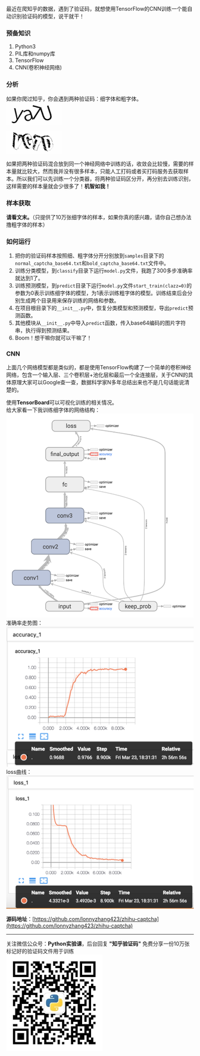 最近在爬知乎的数据，遇到了验证码，就想使用TensorFlow的CNN训练一个能自动识别验证码的模型，说干就干！  

### 预备知识
1. Python3
2. PIL库和numpy库
3. TensorFlow
4. CNN(卷积神经网络)


### 分析
如果你爬过知乎，你会遇到两种验证码：细字体和粗字体。  
![细字体](screenshots/normal_captcha.gif)  
  
![粗字体](screenshots/bold_captcha.gif)  

如果把两种验证码混合放到同一个神经网络中训练的话，收敛会比较慢，需要的样本量就比较大，然而我并没有很多样本，只能人工打码或者买打码服务去获取样本。所以我们可以先训练一个分类器，将两种验证码区分开，再分别去训练识别，这样需要的样本量就会少很多了！**机智如我！**

### 样本获取
**请看文末。**（只提供了10万张细字体的样本，如果你真的感兴趣，请你自己想办法撸粗字体的样本）

### 如何运行
1. 把你的验证码样本按照细、粗字体分开分别放到`samples`目录下的`normal_captcha_base64.txt`和`bold_captcha_base64.txt`文件中。
2. 训练分类模型，到`classify`目录下运行`model.py`文件，我跑了300多步准确率就达到1了。
3. 训练预测模型，到`predict`目录下运行`model.py`文件`start_train(clazz=0)`的参数为0表示训练细字体的模型，为1表示训练粗字体的模型。训练结束后会分别生成两个目录用来保存训练的网络和参数。
4. 在项目根目录下的`__init__.py`中，恢复分类模型和预测模型，导出`predict`预测函数。
5. 其他模块从`__init__.py`中导入`predict`函数，传入base64编码的图片字符串，执行得到预测结果。
6. Boom！想干嘛你就可以干嘛了！


### CNN
上面几个网络模型都是类似的，都是使用TensorFlow构建了一个简单的卷积神经网络，包含一个输入层、三个卷积层+池化层和最后一个全连接层，关于CNN的具体原理大家可以Google查一查，数据科学家N多年总结出来也不是几句话能说清楚的。  
  
使用**TensorBoard**可以可视化训练的相关情况。  
给大家看一下我训练细字体的网络结构：  
![CNN网络结构](screenshots/graph.png)  
准确率走势图：  
![准确率](screenshots/accuracy.png)  
loss曲线：  
![loss](screenshots/loss.png)

**源码地址**：[https://github.com/lonnyzhang423/zhihu-captcha](https://github.com/lonnyzhang423/zhihu-captcha)

***
关注微信公众号：**Python实验课**，后台回复 **"知乎验证码"** 免费分享一份10万张标记好的验证码文件用于训练  
![Python实验课](screenshots/qrcode.jpg)